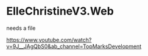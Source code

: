 # ElleChristineV3.Web

needs a file

https://www.youtube.com/watch?v=9J__JAgQbS0&ab_channel=TopMarksDevelopment
